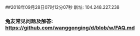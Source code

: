 ##2018年09月28日07时12分07秒 新址: 104.248.227.238
### 兔友常见问题及解答: https://github.com/wanggonging/d/blob/w/FAQ.md
